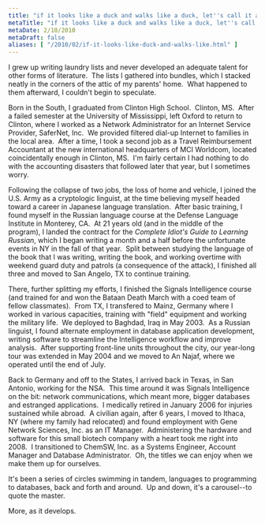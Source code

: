```yaml
---
title: "if it looks like a duck and walks like a duck, let''s call it a moose"
metaTitle: "if it looks like a duck and walks like a duck, let''s call it a moose"
metaDate: 2/10/2010
metaDraft: false
aliases: [ "/2010/02/if-it-looks-like-duck-and-walks-like.html" ]
---
```


I grew up writing laundry lists and never developed an adequate talent for other forms of literature.  The lists I gathered into bundles, which I stacked neatly in the corners of the attic of my parents' home.  What happened to them afterward, I couldn't begin to speculate.  
  
Born in the South, I graduated from Clinton High School.  Clinton, MS.  After a failed semester at the University of Mississippi, left Oxford to return to Clinton, where I worked as a Network Administrator for an Internet Service Provider, SaferNet, Inc.  We provided filtered dial-up Internet to families in the local area.  After a time, I took a second job as a Travel Reimbursement Accountant at the new international headquarters of MCI Worldcom, located coincidentally enough in Clinton, MS.  I'm fairly certain I had nothing to do with the accounting disasters that followed later that year, but I sometimes worry.  
  
Following the collapse of two jobs, the loss of home and vehicle, I joined the U.S. Army as a cryptologic linguist, at the time believing myself headed toward a career in Japanese language translation.  After basic training, I found myself in the Russian language course at the Defense Language Institute in Monterey, CA.  At 21 years old (and in the middle of the program), I landed the contract for the _Complete Idiot's Guide to Learning Russian_, which I began writing a month and a half before the unfortunate events in NY in the fall of that year.  Split between studying the language of the book that I was writing, writing the book, and working overtime with weekend guard duty and patrols (a consequence of the attack), I finished all three and moved to San Angelo, TX to continue training.  
  
There, further splitting my efforts, I finished the Signals Intelligence course (and trained for and won the Bataan Death March with a coed team of fellow classmates).  From TX, I transfered to Mainz, Germany where I worked in various capacities, training with "field" equipment and working the military life.  We deployed to Baghdad, Iraq in May 2003.  As a Russian linguist, I found alternate employment in database application development, writing software to streamline the Intelligence workflow and improve analysis.  After supporting front-line units throughout the city, our year-long tour was extended in May 2004 and we moved to An Najaf, where we operated until the end of July.  
  
Back to Germany and off to the States, I arrived back in Texas, in San Antonio, working for the NSA.  This time around it was Signals Intelligence on the bit: network communications, which meant more, bigger databases and estranged applications.  I medically retired in January 2006 for injuries sustained while abroad.  A civilian again, after 6 years, I moved to Ithaca, NY (where my family had relocated) and found employment with Gene Network Sciences, Inc. as an IT Manager.  Administering the hardware and software for this small biotech company with a heart took me right into 2008.  I transitioned to ChemSW, Inc. as a Systems Engineer, Account Manager and Database Administrator.  Oh, the titles we can enjoy when we make them up for ourselves.  
  
It's been a series of circles swimming in tandem, languages to programming to databases, back and forth and around.  Up and down, it's a carousel--to quote the master.  
  
More, as it develops.
